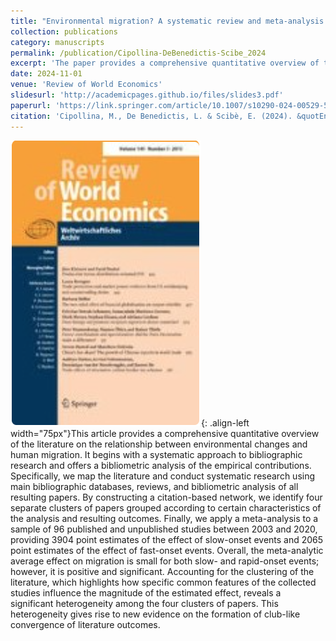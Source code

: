 ```yaml
---
title: "Environmental migration? A systematic review and meta-analysis of the literature"
collection: publications
category: manuscripts
permalink: /publication/Cipollina-DeBenedictis-Scibe_2024
excerpt: 'The paper provides a comprehensive quantitative overview of the literature on the relationship between environmental changes and human migration.'
date: 2024-11-01
venue: 'Review of World Economics'
slidesurl: 'http://academicpages.github.io/files/slides3.pdf'
paperurl: 'https://link.springer.com/article/10.1007/s10290-024-00529-5'
citation: 'Cipollina, M., De Benedictis, L. & Scibè, E. (2024). &quotEnvironmental migration? A systematic review and meta-analysis of the literature&quot; <i>Review of World Economics</i>. 160, 1393–1441.'
---
```


![Pub1](/images/RWE.png){: .align-left width="75px"}This article provides a comprehensive quantitative overview of the literature on the relationship between environmental changes and human migration. It begins with a systematic approach to bibliographic research and offers a bibliometric analysis of the empirical contributions. Specifically, we map the literature and conduct systematic research using main bibliographic databases, reviews, and bibliometric analysis of all resulting papers. By constructing a citation-based network, we identify four separate clusters of papers grouped according to certain characteristics of the analysis and resulting outcomes. Finally, we apply a meta-analysis to a sample of 96 published and unpublished studies between 2003 and 2020, providing 3904 point estimates of the effect of slow-onset events and 2065 point estimates of the effect of fast-onset events. Overall, the meta-analytic average effect on migration is small for both slow- and rapid-onset events; however, it is positive and significant. Accounting for the clustering of the literature, which highlights how specific common features of the collected studies influence the magnitude of the estimated effect, reveals a significant heterogeneity among the four clusters of papers. This heterogeneity gives rise to new evidence on the formation of club-like convergence of literature outcomes.
